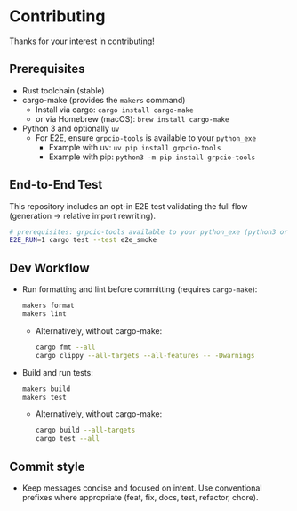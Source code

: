 # Contributing

Thanks for your interest in contributing!

## Prerequisites

- Rust toolchain (stable)
- cargo-make (provides the `makers` command)
  - Install via cargo: `cargo install cargo-make`
  - or via Homebrew (macOS): `brew install cargo-make`
- Python 3 and optionally `uv`
  - For E2E, ensure `grpcio-tools` is available to your `python_exe`
    - Example with uv: `uv pip install grpcio-tools`
    - Example with pip: `python3 -m pip install grpcio-tools`

## End-to-End Test

This repository includes an opt-in E2E test validating the full flow (generation → relative import rewriting).

```bash
# prerequisites: grpcio-tools available to your python_exe (python3 or uv)
E2E_RUN=1 cargo test --test e2e_smoke
```

## Dev Workflow

- Run formatting and lint before committing (requires `cargo-make`):
  ```bash
  makers format
  makers lint
  ```
  - Alternatively, without cargo-make:
    ```bash
    cargo fmt --all
    cargo clippy --all-targets --all-features -- -Dwarnings
    ```
- Build and run tests:
  ```bash
  makers build
  makers test
  ```
  - Alternatively, without cargo-make:
    ```bash
    cargo build --all-targets
    cargo test --all
    ```

## Commit style

- Keep messages concise and focused on intent. Use conventional prefixes where appropriate (feat, fix, docs, test, refactor, chore).

